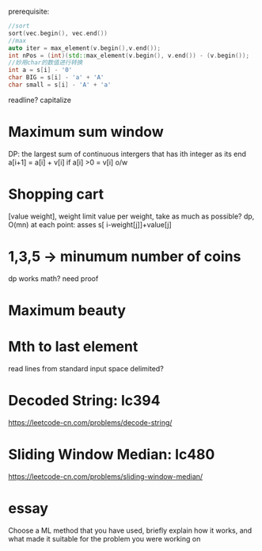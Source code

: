 prerequisite:
```c++
//sort
sort(vec.begin(), vec.end())
//max
auto iter = max_element(v.begin(),v.end());
int nPos = (int)(std::max_element(v.begin(), v.end()) - (v.begin());
//妙用char的数值进行转换
int a = s[i] - '0'
char BIG = s[i] - 'a' + 'A'
char small = s[i] - 'A' + 'a' 
```
readline?
capitalize

# Maximum sum window
DP: the largest sum of continuous intergers that has ith integer as its end
a[i+1] = a[i] + v[i] if a[i] >0 
       = v[i] o/w

# Shopping cart
[value weight], weight limit
value per weight, take as much as possible?
dp, O(mn)
at each point: asses s[ i-weight[j]]+value[j]

# 1,3,5 -> minumum number of coins
dp works
math? need proof

# Maximum beauty

# Mth to last element
read lines from standard input
space delimited?

# Decoded String: lc394
https://leetcode-cn.com/problems/decode-string/

# Sliding Window Median: lc480
https://leetcode-cn.com/problems/sliding-window-median/

# essay
Choose a ML method that you have used, briefly explain how it works, and what made it suitable for the problem you were working on